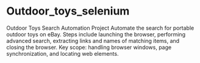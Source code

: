 # Outdoor_toys_selenium
Outdoor Toys Search Automation Project  Automate the search for portable outdoor toys on eBay. Steps include launching the browser, performing advanced search, extracting links and names of matching items, and closing the browser. Key scope: handling browser windows, page synchronization, and locating web elements.
